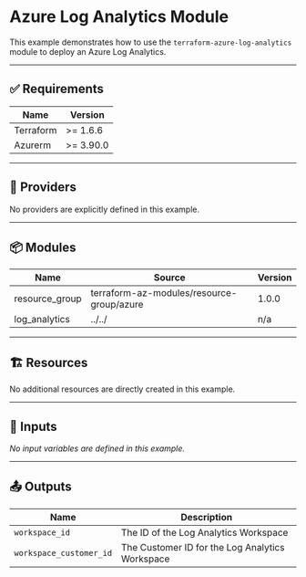 <!-- BEGIN_TF_DOCS -->

# Azure Log Analytics Module

This example demonstrates how to use the `terraform-azure-log-analytics` module to deploy an Azure Log Analytics.

---

## ✅ Requirements

| Name      | Version   |
|-----------|-----------|
| Terraform | >= 1.6.6  |
| Azurerm   | >= 3.90.0 |

---

## 🔌 Providers

No providers are explicitly defined in this example.

---

## 📦 Modules

| Name            | Source                              | Version |
|-----------------|-------------------------------------|---------|
| resource_group  | terraform-az-modules/resource-group/azure    | 1.0.0   |
| log_analytics            | ../../                              | n/a     |

---

## 🏗️ Resources

No additional resources are directly created in this example.

---

## 🔧 Inputs

_No input variables are defined in this example._

---

## 📤 Outputs

| Name                        | Description                                                                 |
|-----------------------------|-----------------------------------------------------------------------------|
| `workspace_id`   | The ID of the Log Analytics Workspace                                          |
| `workspace_customer_id`        | The Customer ID for the Log Analytics Workspace                               |

<!-- END_TF_DOCS -->